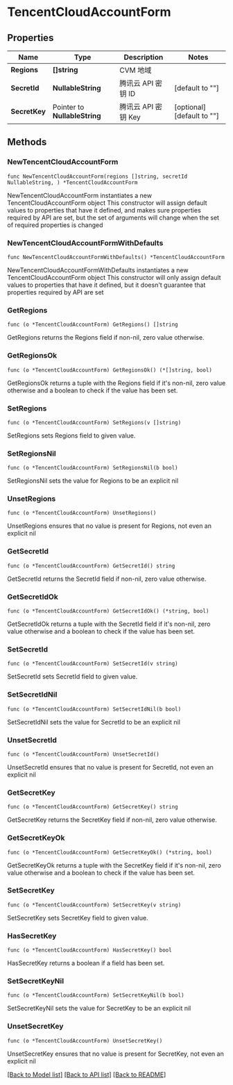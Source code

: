 # TencentCloudAccountForm

## Properties

Name | Type | Description | Notes
------------ | ------------- | ------------- | -------------
**Regions** | **[]string** | CVM 地域 | 
**SecretId** | **NullableString** | 腾讯云 API 密钥 ID | [default to ""]
**SecretKey** | Pointer to **NullableString** | 腾讯云 API 密钥 Key | [optional] [default to ""]

## Methods

### NewTencentCloudAccountForm

`func NewTencentCloudAccountForm(regions []string, secretId NullableString, ) *TencentCloudAccountForm`

NewTencentCloudAccountForm instantiates a new TencentCloudAccountForm object
This constructor will assign default values to properties that have it defined,
and makes sure properties required by API are set, but the set of arguments
will change when the set of required properties is changed

### NewTencentCloudAccountFormWithDefaults

`func NewTencentCloudAccountFormWithDefaults() *TencentCloudAccountForm`

NewTencentCloudAccountFormWithDefaults instantiates a new TencentCloudAccountForm object
This constructor will only assign default values to properties that have it defined,
but it doesn't guarantee that properties required by API are set

### GetRegions

`func (o *TencentCloudAccountForm) GetRegions() []string`

GetRegions returns the Regions field if non-nil, zero value otherwise.

### GetRegionsOk

`func (o *TencentCloudAccountForm) GetRegionsOk() (*[]string, bool)`

GetRegionsOk returns a tuple with the Regions field if it's non-nil, zero value otherwise
and a boolean to check if the value has been set.

### SetRegions

`func (o *TencentCloudAccountForm) SetRegions(v []string)`

SetRegions sets Regions field to given value.


### SetRegionsNil

`func (o *TencentCloudAccountForm) SetRegionsNil(b bool)`

 SetRegionsNil sets the value for Regions to be an explicit nil

### UnsetRegions
`func (o *TencentCloudAccountForm) UnsetRegions()`

UnsetRegions ensures that no value is present for Regions, not even an explicit nil
### GetSecretId

`func (o *TencentCloudAccountForm) GetSecretId() string`

GetSecretId returns the SecretId field if non-nil, zero value otherwise.

### GetSecretIdOk

`func (o *TencentCloudAccountForm) GetSecretIdOk() (*string, bool)`

GetSecretIdOk returns a tuple with the SecretId field if it's non-nil, zero value otherwise
and a boolean to check if the value has been set.

### SetSecretId

`func (o *TencentCloudAccountForm) SetSecretId(v string)`

SetSecretId sets SecretId field to given value.


### SetSecretIdNil

`func (o *TencentCloudAccountForm) SetSecretIdNil(b bool)`

 SetSecretIdNil sets the value for SecretId to be an explicit nil

### UnsetSecretId
`func (o *TencentCloudAccountForm) UnsetSecretId()`

UnsetSecretId ensures that no value is present for SecretId, not even an explicit nil
### GetSecretKey

`func (o *TencentCloudAccountForm) GetSecretKey() string`

GetSecretKey returns the SecretKey field if non-nil, zero value otherwise.

### GetSecretKeyOk

`func (o *TencentCloudAccountForm) GetSecretKeyOk() (*string, bool)`

GetSecretKeyOk returns a tuple with the SecretKey field if it's non-nil, zero value otherwise
and a boolean to check if the value has been set.

### SetSecretKey

`func (o *TencentCloudAccountForm) SetSecretKey(v string)`

SetSecretKey sets SecretKey field to given value.

### HasSecretKey

`func (o *TencentCloudAccountForm) HasSecretKey() bool`

HasSecretKey returns a boolean if a field has been set.

### SetSecretKeyNil

`func (o *TencentCloudAccountForm) SetSecretKeyNil(b bool)`

 SetSecretKeyNil sets the value for SecretKey to be an explicit nil

### UnsetSecretKey
`func (o *TencentCloudAccountForm) UnsetSecretKey()`

UnsetSecretKey ensures that no value is present for SecretKey, not even an explicit nil

[[Back to Model list]](../README.md#documentation-for-models) [[Back to API list]](../README.md#documentation-for-api-endpoints) [[Back to README]](../README.md)


